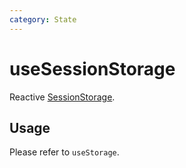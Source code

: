```yaml
---
category: State
---
```


# useSessionStorage

Reactive [SessionStorage](https://developer.mozilla.org/en-US/docs/Web/API/Window/sessionStorage). 

## Usage

Please refer to `useStorage`.
